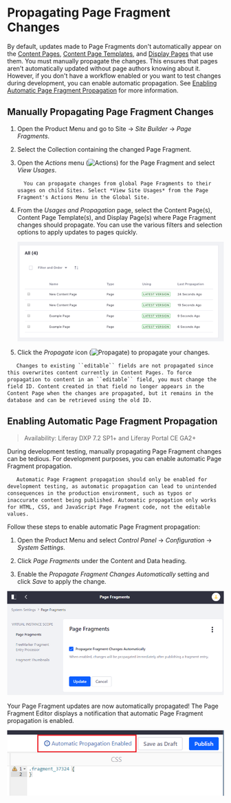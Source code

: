 # Propagating Page Fragment Changes

By default, updates made to Page Fragments don't automatically appear on the [Content Pages](../../creating-pages/content-pages-overview.md), [Content Page Templates](../../creating-pages/creating-a-page-template.md), and [Display Pages](./creating-a-display-page-template.md) that use them. You must manually propagate the changes. This ensures that pages aren't automatically updated without page authors knowing about it. However, if you don't have a workflow enabled or you want to test changes during development, you can enable automatic propagation. See [Enabling Automatic Page Fragment Propagation](#enabling-automatic-page-fragment-propagation) for more information.

## Manually Propagating Page Fragment Changes

1. Open the Product Menu and go to Site &rarr; _Site Builder_ &rarr; _Page Fragments_.

1. Select the Collection containing the changed Page Fragment.

1. Open the _Actions_ menu (![Actions](../../../images/icon-actions.png)) for the Page Fragment and select _View Usages_.

    ```note::
      You can propagate changes from global Page Fragments to their usages on child Sites. Select *View Site Usages* from the Page Fragment's Actions Menu in the Global Site.
    ```

1. From the _Usages and Propagation_ page, select the Content Page(s), Content Page Template(s), and Display Page(s) where Page Fragment changes should propagate. You can use the various filters and selection options to apply updates to pages quickly.

    ![The Usages and Propagation page shows the pages updated by the propagation.](./propagating-page-fragment-changes/images/01.png)

1. Click the _Propagate_ icon (![Propagate](../../../images/icon-propagate.png)) to propagate your changes.

```note::
   Changes to existing ``editable`` fields are not propagated since this overwrites content currently in Content Pages. To force propagation to content in an ``editable`` field, you must change the field ID. Content created in that field no longer appears in the Content Page when the changes are propagated, but it remains in the database and can be retrieved using the old ID.
```

## Enabling Automatic Page Fragment Propagation

> Availability: Liferay DXP 7.2 SP1+ and Liferay Portal CE GA2+

During development testing, manually propagating Page Fragment changes can be tedious. For development purposes, you can enable automatic Page Fragment propagation.

```warning::
   Automatic Page Fragment propagation should only be enabled for development testing, as automatic propagation can lead to unintended consequences in the production environment, such as typos or inaccurate content being published. Automatic propagation only works for HTML, CSS, and JavaScript Page Fragment code, not the editable values.
```

Follow these steps to enable automatic Page Fragment propagation:

1. Open the Product Menu and select _Control Panel_ &rarr; _Configuration_ &rarr; _System Settings_.

1. Click _Page Fragments_ under the Content and Data heading.

1. Enable the _Propagate Fragment Changes Automatically_ setting and click _Save_ to apply the change.

![Once Page Fragment propagation is enabled, developers can propagate Page Fragment changes to all pages using them automatically.](./propagating-page-fragment-changes/images/02.png)

Your Page Fragment updates are now automatically propagated! The Page Fragment Editor displays a notification that automatic Page Fragment propagation is enabled.

![You're notified when automatic propagation is enabled.](./propagating-page-fragment-changes/images/03.png)
